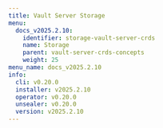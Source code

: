 ```yaml
---
title: Vault Server Storage
menu:
  docs_v2025.2.10:
    identifier: storage-vault-server-crds
    name: Storage
    parent: vault-server-crds-concepts
    weight: 25
menu_name: docs_v2025.2.10
info:
  cli: v0.20.0
  installer: v2025.2.10
  operator: v0.20.0
  unsealer: v0.20.0
  version: v2025.2.10
---
```


